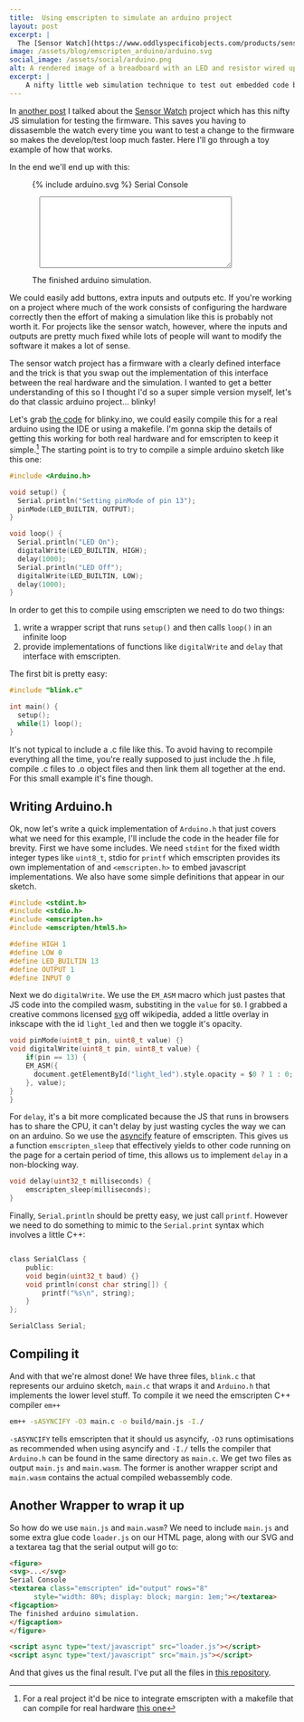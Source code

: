 ```yaml
---
title:  Using emscripten to simulate an arduino project
layout: post
excerpt: |
  The [Sensor Watch](https://www.oddlyspecificobjects.com/products/sensorwatch/) project has this nifty JS simulation for testing the firmware. Here I'll go through a toy example of how it glues together the C firmware code and the JS visualisation. 
image: /assets/blog/emscripten_arduino/arduino.svg
social_image: /assets/social/arduino.png
alt: A rendered image of a breadboard with an LED and resistor wired up in series to an arduino.
excerpt: |
    A nifty little web simulation technique to test out embedded code before putting it on real hardware.
---
```


In [another post](/2022/11/22/sensor_watch.html) I talked about the [Sensor Watch](https://www.oddlyspecificobjects.com/products/sensorwatch/) project which has this nifty JS simulation for testing the firmware. This saves you having to dissasemble the watch every time you want to test a change to the firmware so makes the develop/test loop much faster. Here I'll go through a toy example of how that works. 

In the end we'll end up with this:
<figure>
{% include arduino.svg %}
Serial Console
<textarea class="emscripten" id="output" rows="8" style="width: 80%; display: block; margin: 1em;"></textarea>
<figcaption>
The finished arduino simulation.
</figcaption>
</figure>

<script async type="text/javascript" src="/assets/blog/emscripten_arduino/loader.js"></script>
<script async type="text/javascript" src="/assets/blog/emscripten_arduino/main.js"></script>

We could easily add buttons, extra inputs and outputs etc. If you're working on a project where much of the work consists of configuring the hardware correctly then the effort of making a simulation like this is probably not worth it. For projects like the sensor watch, however, where the inputs and outputs are pretty much fixed while lots of people will want to modify the software it makes a lot of sense.

The sensor watch project has a firmware with a clearly defined interface and the trick is that you swap out the implementation of this interface between the real hardware and the simulation. I wanted to get a better understanding of this so I thought I'd so a super simple version myself, let's do that classic arduino project... blinky! 

Let's grab [the code](https://docs.arduino.cc/built-in-examples/basics/Blink) for blinky.ino, we could easily compile this for a real arduino using the IDE or using a makefile. I'm gonna skip the details of getting this working for both real hardware and for emscripten to keep it simple.[^1] The starting point is to try to compile a simple arduino sketch like this one:
```c
#include <Arduino.h>

void setup() {
  Serial.println("Setting pinMode of pin 13");
  pinMode(LED_BUILTIN, OUTPUT);
}

void loop() {
  Serial.println("LED On");
  digitalWrite(LED_BUILTIN, HIGH);
  delay(1000);
  Serial.println("LED Off");
  digitalWrite(LED_BUILTIN, LOW);
  delay(1000);
}
```

In order to get this to compile using emscripten we need to do two things: 
1. write a wrapper script that runs `setup()` and then calls `loop()` in an infinite loop
2. provide implementations of functions like `digitalWrite` and `delay` that interface with emscripten.

The first bit is pretty easy:
```c
#include "blink.c"

int main() {
  setup();
  while(1) loop();
}
```
It's not typical to include a .c file like this. To avoid having to recompile everything all the time, you're really supposed to just include the .h file, compile .c files to .o object files and then link them all together at the end. For this small example it's fine though.

## Writing Arduino.h

Ok, now let's write a quick implementation of `Arduino.h` that just covers what we need for this example, I'll include the code in the header file for brevity. First we have some includes. We need `stdint` for the fixed width integer types like `uint8_t`, stdio for `printf` which emscripten provides its own implementation of and `<emscripten.h>` to embed javascript implementations. We also have some simple definitions that appear in our sketch.

```c++
#include <stdint.h>
#include <stdio.h>
#include <emscripten.h>
#include <emscripten/html5.h>

#define HIGH 1
#define LOW 0
#define LED_BUILTIN 13
#define OUTPUT 1
#define INPUT 0
```

Next we do `digitalWrite`. We use the `EM_ASM` macro which just pastes that JS code into the compiled wasm, substiting in the `value` for `$0`. I grabbed a creative commons licensed [svg](https://commons.wikimedia.org/wiki/File:Led_lampeggiante_con_arduino.svg) off wikipedia, added a little overlay in inkscape with the id `light_led` and then we toggle it's opacity.

```c
void pinMode(uint8_t pin, uint8_t value) {}
void digitalWrite(uint8_t pin, uint8_t value) {
    if(pin == 13) {
    EM_ASM({
      document.getElementById("light_led").style.opacity = $0 ? 1 : 0;
    }, value);
}
}
```

For `delay`, it's a bit more complicated because the JS that runs in browsers has to share the CPU, it can't delay by just wasting cycles the way we can on an arduino. So we use the [asyncify](https://emscripten.org/docs/porting/asyncify.html) feature of emscripten. This gives us a function `emscripten_sleep` that effectively yields to other code running on the page for a certain period of time, this allows us to implement `delay` in a non-blocking way.

```c
void delay(uint32_t milliseconds) {
    emscripten_sleep(milliseconds);
}
```

Finally, `Serial.println` should be pretty easy, we just call `printf`. However we need to do something to mimic to the `Serial.print` syntax which involves a little C++:
```c

class SerialClass {
    public:
    void begin(uint32_t baud) {}
    void println(const char string[]) {
        printf("%s\n", string);
    }
};

SerialClass Serial;
```

## Compiling it

And with that we're almost done! We have three files, `blink.c` that represents our arduino sketch, `main.c` that wraps it and `Arduino.h` that implements the lower level stuff. To compile it we need the emscripten C++ compiler `em++`
```bash
em++ -sASYNCIFY -O3 main.c -o build/main.js -I./
```
`-sASYNCIFY` tells emscripten that it should us asyncify, `-O3` runs optimisations as recommended when using asyncify and `-I./` tells the compiler that `Arduino.h` can be found in the same directory as `main.c`. We get two files as output `main.js` and `main.wasm`. The former is another wrapper script and `main.wasm` contains the actual compiled webassembly code.

## Another Wrapper to wrap it up
So how do we use `main.js` and `main.wasm`? We need to include `main.js` and some extra glue code `loader.js` on our HTML page, along with our SVG and a textarea tag that the serial output will go to:

```html
<figure>
<svg>...</svg>
Serial Console
<textarea class="emscripten" id="output" rows="8" 
      style="width: 80%; display: block; margin: 1em;"></textarea>
<figcaption>
The finished arduino simulation.
</figcaption>
</figure>

<script async type="text/javascript" src="loader.js"></script>
<script async type="text/javascript" src="main.js"></script>
```

And that gives us the final result. I've put all the files in [this repository](https://github.com/TomHodson/arduino-emscripten).

[^1]: For a real project it'd be nice to integrate emscripten with a makefile that can compile for real hardware [this one](https://github.com/sudar/Arduino-Makefile)



